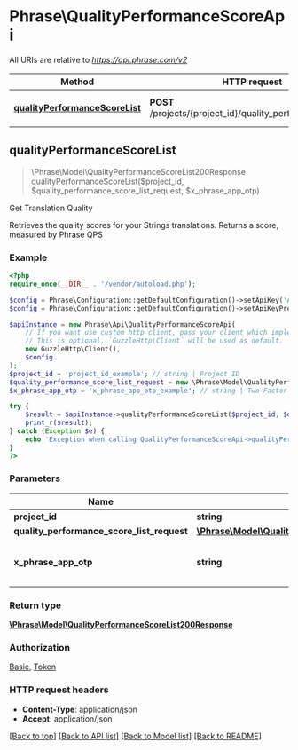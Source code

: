 # Phrase\QualityPerformanceScoreApi

All URIs are relative to *https://api.phrase.com/v2*

Method | HTTP request | Description
------------- | ------------- | -------------
[**qualityPerformanceScoreList**](QualityPerformanceScoreApi.md#qualityPerformanceScoreList) | **POST** /projects/{project_id}/quality_performance_score | Get Translation Quality



## qualityPerformanceScoreList

> \Phrase\Model\QualityPerformanceScoreList200Response qualityPerformanceScoreList($project_id, $quality_performance_score_list_request, $x_phrase_app_otp)

Get Translation Quality

Retrieves the quality scores for your Strings translations. Returns a score, measured by Phrase QPS

### Example

```php
<?php
require_once(__DIR__ . '/vendor/autoload.php');

$config = Phrase\Configuration::getDefaultConfiguration()->setApiKey('Authorization', 'YOUR_API_KEY');
$config = Phrase\Configuration::getDefaultConfiguration()->setApiKeyPrefix('Authorization', 'token');

$apiInstance = new Phrase\Api\QualityPerformanceScoreApi(
    // If you want use custom http client, pass your client which implements `GuzzleHttp\ClientInterface`.
    // This is optional, `GuzzleHttp\Client` will be used as default.
    new GuzzleHttp\Client(),
    $config
);
$project_id = 'project_id_example'; // string | Project ID
$quality_performance_score_list_request = new \Phrase\Model\QualityPerformanceScoreListRequest(); // \Phrase\Model\QualityPerformanceScoreListRequest | 
$x_phrase_app_otp = 'x_phrase_app_otp_example'; // string | Two-Factor-Authentication token (optional)

try {
    $result = $apiInstance->qualityPerformanceScoreList($project_id, $quality_performance_score_list_request, $x_phrase_app_otp);
    print_r($result);
} catch (Exception $e) {
    echo 'Exception when calling QualityPerformanceScoreApi->qualityPerformanceScoreList: ', $e->getMessage(), PHP_EOL;
}
?>
```

### Parameters


Name | Type | Description  | Notes
------------- | ------------- | ------------- | -------------
 **project_id** | **string**| Project ID |
 **quality_performance_score_list_request** | [**\Phrase\Model\QualityPerformanceScoreListRequest**](../Model/QualityPerformanceScoreListRequest.md)|  |
 **x_phrase_app_otp** | **string**| Two-Factor-Authentication token (optional) | [optional]

### Return type

[**\Phrase\Model\QualityPerformanceScoreList200Response**](../Model/QualityPerformanceScoreList200Response.md)

### Authorization

[Basic](../../README.md#Basic), [Token](../../README.md#Token)

### HTTP request headers

- **Content-Type**: application/json
- **Accept**: application/json

[[Back to top]](#) [[Back to API list]](../../README.md#documentation-for-api-endpoints)
[[Back to Model list]](../../README.md#documentation-for-models)
[[Back to README]](../../README.md)

